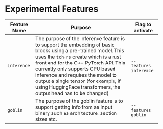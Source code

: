 # Experimental Features

| Feature Name | Purpose | Flag to activate |
|---------------|--------|------------------|
|`inference`| The purpose of the inference feature is to support the embedding of basic blocks using a pre-trained model. This uses the `tch-rs` create which is a rust front end for the C++ PyTorch API. This currently only supports CPU based inference and requires the model to output a single tensor (for example, if using HuggingFace transformers, the output head has to be changed)| `--features inference`
| `goblin` | The purpose of the goblin feature is to support getting info from an input binary such as architecture, section sizes etc. | `--features goblin`| 